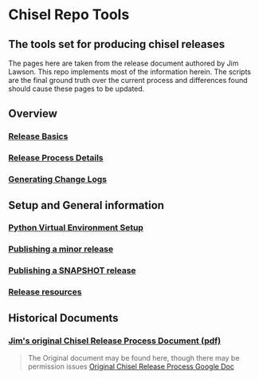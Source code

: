 # Chisel Repo Tools
## The tools set for producing chisel releases
The pages here are taken from the release document authored by Jim Lawson.
This repo implements most of the information herein.
The scripts are the final ground truth over the current process and differences
found should cause these pages to be updated.

## Overview
### [Release Basics](release_basics.md)

### [Release Process Details](release_process_details.md)

### [Generating Change Logs](change_log.md)

## Setup and General information

### [Python Virtual Environment Setup](python_venv_setup.md)

### [Publishing a minor release](publish_minor_release.md)

### [Publishing a SNAPSHOT release](publish_snapshots.md)

### [Release resources](resources.md)

## Historical Documents

### [Jim's original Chisel Release Process Document (pdf)](pdfs/ChiselReleaseProcess.pdf)

> The Original document may be found here, though there may be permission issues
[Original Chisel Release Process Google Doc](https://docs.google.com/document/d/1Q-sAMiSzmoTC5L4IZYy5u7wYz-LW2gZCUFjmhM_CBPY/edit?ts=5efa6336#)
